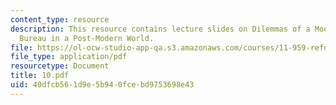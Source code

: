 ```yaml
---
content_type: resource
description: This resource contains lecture slides on Dilemmas of a Modern Science
  Bureau in a Post-Modern World.
file: https://ol-ocw-studio-app-qa.s3.amazonaws.com/courses/11-959-reforming-natural-resources-governance-failings-of-scientific-rationalism-and-alternatives-for-building-common-ground-january-iap-2007/40dfcb561d9e5b940fcebd9753698e43_10.pdf
file_type: application/pdf
resourcetype: Document
title: 10.pdf
uid: 40dfcb56-1d9e-5b94-0fce-bd9753698e43
---
```

